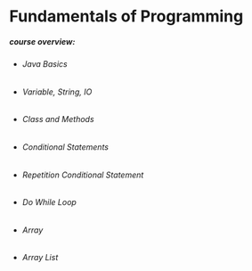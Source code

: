 # Fundamentals of Programming
<h5> course overview: </h5>
	<ul>
		<li><h6>Java Basics</h6></li>
		<li><h6>Variable, String, IO</h6></li>
		<li><h6>Class and Methods</h6></li>
		<li><h6>Conditional Statements</h6></li>
		<li><h6>Repetition Conditional Statement</h6></li>
		<li><h6>Do While Loop</h6></li>
		<li><h6>Array</h6></li>
		<li><h6>Array List</h6></li>
	</ul>
	
